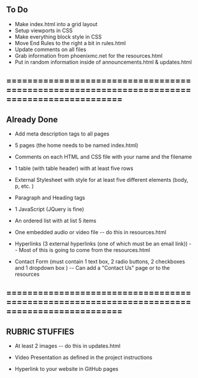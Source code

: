 <!--
    Student Name: James Sutton
    File Name: CHECKLIST.md
    Class: CIT-155
    Date: 4/25/2024
-->

## To Do
- Make index.html into a grid layout
- Setup viewports in CSS
- Make everything block style in CSS
- Move End Rules to the right a bit in rules.html
- Update comments on all files
- Grab information from phoenixmc.net for the resources.html
- Put in random information inside of announcements.html & updates.html

## ============================================================================================

## Already Done
- Add meta description tags to all pages

- 5 pages (the home needs to be named index.html)
- Comments on each HTML and CSS file with your name and the filename 
- 1 table (with table header) with at least five rows
- External Stylesheet with style for at least five different elements (body, p, etc. )
- Paragraph and Heading tags
- 1 JavaScript (JQuery is fine)
- An ordered list with at list 5 items
- One embedded audio or video file -- do this in resources.html
- Hyperlinks (3 external hyperlinks (one of which must be an email link))  -- Most of this is going to come from the resources.html
- Contact Form (must contain 1 text box, 2 radio buttons, 2 checkboxes and 1 dropdown box ) -- Can add a "Contact Us" page or to the resources

## ============================================================================================

## RUBRIC STUFFIES
- At least 2 images -- do this in updates.html

- Video Presentation as defined in the project instructions 
- Hyperlink to your website in GitHub pages
